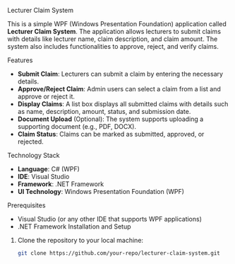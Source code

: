  Lecturer Claim System

This is a simple WPF (Windows Presentation Foundation) application called **Lecturer Claim System**. The application allows lecturers to submit claims with details like lecturer name, claim description, and claim amount. The system also includes functionalities to approve, reject, and verify claims.

 Features

- **Submit Claim**: Lecturers can submit a claim by entering the necessary details.
- **Approve/Reject Claim**: Admin users can select a claim from a list and approve or reject it.
- **Display Claims**: A list box displays all submitted claims with details such as name, description, amount, status, and submission date.
- **Document Upload** (Optional): The system supports uploading a supporting document (e.g., PDF, DOCX).
- **Claim Status**: Claims can be marked as submitted, approved, or rejected.

 Technology Stack

- **Language**: C# (WPF)
- **IDE**: Visual Studio
- **Framework**: .NET Framework
- **UI Technology**: Windows Presentation Foundation (WPF)

 Prerequisites

- Visual Studio (or any other IDE that supports WPF applications)
- .NET Framework
 Installation and Setup

1. Clone the repository to your local machine:
   ```bash
   git clone https://github.com/your-repo/lecturer-claim-system.git
